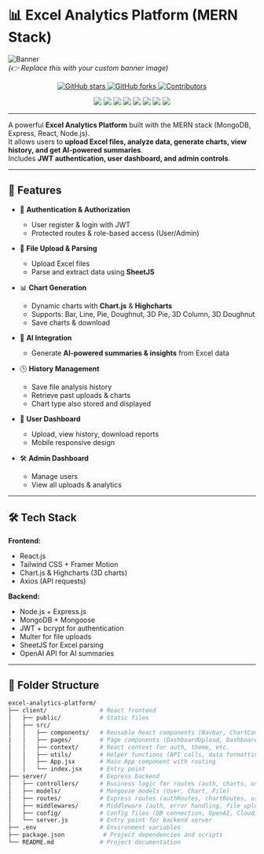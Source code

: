 # 📊 Excel Analytics Platform (MERN Stack)

![Banner](https://via.placeholder.com/1200x300.png?text=Excel+Analytics+Platform)  
*(👉 Replace this with your custom banner image)*

<p align="center">
  <a href="https://github.com/namanchauhanrajput/excel-analytics-platform/stargazers">
    <img src="https://img.shields.io/github/stars/namanchauhanrajput/excel-analytics-platform?style=for-the-badge&logo=github" alt="GitHub stars"/>
  </a>
  <a href="https://github.com/namanchauhanrajput/excel-analytics-platform/network/members">
    <img src="https://img.shields.io/github/forks/namanchauhanrajput/excel-analytics-platform?style=for-the-badge&logo=github" alt="GitHub forks"/>
  </a>
  <a href="https://github.com/namanchauhanrajput/excel-analytics-platform/graphs/contributors">
    <img src="https://img.shields.io/github/contributors/namanchauhanrajput/excel-analytics-platform?style=for-the-badge" alt="Contributors"/>
  </a>
</p>

<p align="center">
  <img src="https://img.shields.io/badge/MongoDB-4EA94B?style=for-the-badge&logo=mongodb&logoColor=white"/>
  <img src="https://img.shields.io/badge/Express.js-000000?style=for-the-badge&logo=express&logoColor=white"/>
  <img src="https://img.shields.io/badge/React-61DAFB?style=for-the-badge&logo=react&logoColor=black"/>
  <img src="https://img.shields.io/badge/Node.js-339933?style=for-the-badge&logo=node.js&logoColor=white"/>
  <img src="https://img.shields.io/badge/TailwindCSS-38B2AC?style=for-the-badge&logo=tailwind-css&logoColor=white"/>
  <img src="https://img.shields.io/badge/Chart.js-FF6384?style=for-the-badge&logo=chartdotjs&logoColor=white"/>
  <img src="https://img.shields.io/badge/Highcharts-005A9C?style=for-the-badge&logo=highcharts&logoColor=white"/>
  <img src="https://img.shields.io/badge/OpenAI-412991?style=for-the-badge&logo=openai&logoColor=white"/>
</p>

---

A powerful **Excel Analytics Platform** built with the MERN stack (MongoDB, Express, React, Node.js).  
It allows users to **upload Excel files, analyze data, generate charts, view history, and get AI-powered summaries**.  
Includes **JWT authentication, user dashboard, and admin controls**.

---

## 🚀 Features

- 🔐 **Authentication & Authorization**
  - User register & login with JWT
  - Protected routes & role-based access (User/Admin)

- 📂 **File Upload & Parsing**
  - Upload Excel files
  - Parse and extract data using **SheetJS**

- 📊 **Chart Generation**
  - Dynamic charts with **Chart.js** & **Highcharts**
  - Supports: Bar, Line, Pie, Doughnut, 3D Pie, 3D Column, 3D Doughnut
  - Save charts & download

- 🤖 **AI Integration**
  - Generate **AI-powered summaries & insights** from Excel data

- 🕒 **History Management**
  - Save file analysis history
  - Retrieve past uploads & charts
  - Chart type also stored and displayed

- 👤 **User Dashboard**
  - Upload, view history, download reports
  - Mobile responsive design

- 🛠️ **Admin Dashboard**
  - Manage users
  - View all uploads & analytics

---

## 🛠️ Tech Stack

**Frontend:**
- React.js
- Tailwind CSS + Framer Motion
- Chart.js & Highcharts (3D charts)
- Axios (API requests)

**Backend:**
- Node.js + Express.js
- MongoDB + Mongoose
- JWT + bcrypt for authentication
- Multer for file uploads
- SheetJS for Excel parsing
- OpenAI API for AI summaries

---

## 📂 Folder Structure

```bash
excel-analytics-platform/
├── client/               # React frontend
│   ├── public/           # Static files
│   ├── src/
│   │   ├── components/   # Reusable React components (Navbar, ChartComponent, Dashboard, etc.)
│   │   ├── pages/        # Page components (DashboardUpload, DashboardHistory, Login, Register, etc.)
│   │   ├── context/      # React context for auth, theme, etc.
│   │   ├── utils/        # Helper functions (API calls, data formatting, etc.)
│   │   ├── App.jsx       # Main App component with routing
│   │   └── index.jsx     # Entry point
├── server/               # Express backend
│   ├── controllers/      # Business logic for routes (auth, charts, users)
│   ├── models/           # Mongoose models (User, Chart, File)
│   ├── routes/           # Express routes (authRoutes, chartRoutes, userRoutes)
│   ├── middlewares/      # Middleware (auth, error handling, file upload)
│   ├── config/           # Config files (DB connection, OpenAI, Cloudinary)
│   └── server.js         # Entry point for backend server
├── .env                  # Environment variables
├── package.json           # Project dependencies and scripts
└── README.md             # Project documentation
